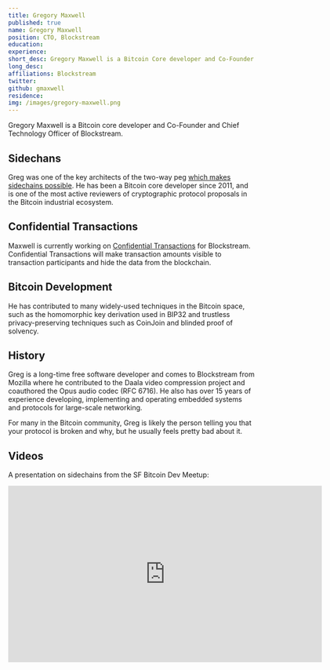 ```yaml
---
title: Gregory Maxwell
published: true
name: Gregory Maxwell
position: CTO, Blockstream
education: 
experience: 
short_desc: Gregory Maxwell is a Bitcoin Core developer and Co-Founder and Chief Technology Officer of Blockstream.
long_desc: 
affiliations: Blockstream
twitter: 
github: gmaxwell
residence:
img: /images/gregory-maxwell.png 
---
```

Gregory Maxwell is a Bitcoin core developer and Co-Founder and Chief Technology Officer of Blockstream.

## Sidechans

Greg was one of the key architects of the two-way peg <a href="/what-are-sidechains/">which makes sidechains possible</a>. He has been a Bitcoin core developer since 2011, and is one of the most active reviewers of cryptographic protocol proposals in the Bitcoin industrial ecosystem.

## Confidential Transactions

Maxwell is currently working on [Confidential Transactions](https://people.xiph.org/~greg/confidential_values.txt) for Blockstream. Confidential Transactions will make transaction amounts visible to transaction participants and hide the data from the blockchain. 

## Bitcoin Development

He has contributed to many widely-used techniques in the Bitcoin space, such as the homomorphic key derivation used in BIP32 and trustless privacy-preserving techniques such as CoinJoin and blinded proof of solvency.

## History

Greg is a long-time free software developer and comes to Blockstream from Mozilla where he contributed to the Daala video compression project and coauthored the Opus audio codec (RFC 6716). He also has over 15 years of experience developing, implementing and operating embedded systems and protocols for large-scale networking.

For many in the Bitcoin community, Greg is likely the person telling you that your protocol is broken and why, but he usually feels pretty bad about it.

## Videos

A presentation on sidechains from the SF Bitcoin Dev Meetup:

<iframe width="640" height="360" src="https://www.youtube.com/embed/9pyVvq-vrrM" frameborder="0" allowfullscreen></iframe>